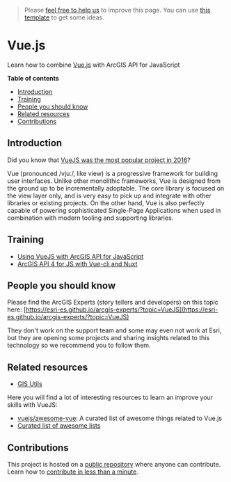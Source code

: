 > Please [feel free to help us](#contributions) to improve this page. You can use [this template](https://github.com/esri-es/awesome-arcgis/blob/master/RESOURCE_PAGE_TEMPLATE.md) to get some ideas.

# Vue.js
Learn how to combine [Vue.js](http://vuejs.org/) with ArcGIS API for JavaScript
<!-- START doctoc generated TOC please keep comment here to allow auto update -->
<!-- DON'T EDIT THIS SECTION, INSTEAD RE-RUN doctoc TO UPDATE -->
**Table of contents**

- [Introduction](#introduction)
- [Training](#training)
- [People you should know](#people-you-should-know)
- [Related resources](#related-resources)
- [Contributions](#contributions)

<!-- END doctoc generated TOC please keep comment here to allow auto update -->

## Introduction
Did you know that [VueJS was the most popular project in 2016](https://risingstars2016.js.org/)?

Vue (pronounced /vjuː/, like view) is a progressive framework for building user interfaces. Unlike other monolithic frameworks, Vue is designed from the ground up to be incrementally adoptable. The core library is focused on the view layer only, and is very easy to pick up and integrate with other libraries or existing projects. On the other hand, Vue is also perfectly capable of powering sophisticated Single-Page Applications when used in combination with modern tooling and supporting libraries.

## Training
* [Using VueJS with ArcGIS API for JavaScript](http://odoe.net/blog/using-vuejs-arcgis-api-javascript/)
* [ArcGIS API 4 for JS with Vue-cli and Nuxt](http://odoe.net/blog/arcgis-api-4-for-js-with-vue-cli-and-nuxt)

## People you should know
Please find the ArcGIS Experts (story tellers and developers) on this topic here: [https://esri-es.github.io/arcgis-experts/?topic=VueJS](https://esri-es.github.io/arcgis-experts/?topic=VueJS)

They don't work on the support team and some may even not work at Esri,
but they are opening some projects and sharing insights related to this
technology so we recommend you to follow them.

## Related resources
* [GIS Utils](../../../../gis/utils/README.md)

Here you will find a lot of interesting resources to learn an improve your skills
with VueJS:
* [vuejs/awesome-vue](https://github.com/vuejs/awesome-vue): A curated list of awesome things related to Vue.js
* [Curated list of awesome lists](https://github.com/sindresorhus/awesome)

## Contributions

This project is hosted on a [public repository](https://github.com/hhkaos/awesome-arcgis) where anyone can contribute. Learn how to [contribute in less than a minute](https://github.com/hhkaos/awesome-arcgis/blob/master/CONTRIBUTING.md#contributions).
